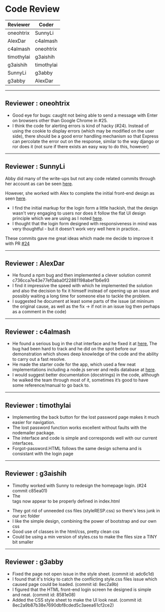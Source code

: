 # Code Review

| Reviewer   | Coder         |
| --------   | -----         |
| oneohtrix  |  SunnyLi      |
| AlexDar    |  c4almash     |
| c4almash   |  oneohtrix    |
| timothylai |  g3aishih     |
| g3aishih   |  timothylai   |
| SunnyLi    |  g3abby       |
| g3abby     |  AlexDar      |

-----

## Reviewer : oneohtrix

* Good eye for bugs: caught not being able to send a message with Enter on browsers other than Google Chrome in #25.
* I think the code for alerting errors is kind of hacky (#24). Instead of using the cookie to display errors (which may be modified on the user side), there should be a good error handling mechanism so that Express can percolate the error out on the response, similar to the way django or ror does it (not sure if there exists an easy way to do this, however)

-----

## Reviewer : SunnyLi

Abby did many of the write-ups but not any code related commits through her account as can be seen
[here](https://github.com/csc301-fall2014/Proj-Evening-Team1-repo/commits/master?author=g3abby).

However, she worked with Alex to complete the initial front-end design as seen
[here](https://github.com/csc301-fall2014/Proj-Evening-Team1-repo/compare/8c1dfb50...adc6c1d5).

 * I find the initial markup for the login form a little hackish, that the design wasn't very
   engaging to users nor does it follow the flat UI design principle which we are using as I noted
   [here](https://github.com/csc301-fall2014/Proj-Evening-Team1-repo/commit/8581e0847f864ba14d7f7e48676111647ba679f7).
 * I thought that the login form designed with responsiveness in mind was very thoughtful -
   but it doesn't work very well here in practice..

These commits gave me great ideas which made me decide to improve it with PR
[#24](https://github.com/csc301-fall2014/Proj-Evening-Team1-repo/pull/24)

-----

## Reviewer : AlexDar
 * He found a npm bug and then implemented a clever solution commit c736cca7e43e77ef0aba0f22881198abef1b6e93
 * I find it impressive the speed with which he implemented the solution and also the decision to fix it himself instead of opening up an issue and possibly waiting a long time for someone else to tackle the problem.
 * I suggested he document at least some parts of the issue (at mininum the original cause, as well as the fix -> if not in an issue log then perhaps as a comment in the code)

-----

## Reviewer : c4almash
 * He found a serious bug in the chat interface and he fixed it at [here](https://github.com/csc301-fall2014/Proj-Evening-Team1-repo/commit/b457ee843d8be48281ce3cf117e15692f499a434), The bug had been hard to track and he did on the spot before our demonstration which shows deep knowledge of the code and the ability to carry out a fast resolve. 
 * He made the starter code for the app, which used a few neat implementations including a node.js server and redis database at [here](https://github.com/csc301-fall2014/Proj-Evening-Team1-repo/commit/5a3f62fc86a32c097b5a1cc5f0640589dd349362).
 * I would suggest better documentation (docstrings) in the code, although he walked the team through most of it, sometimes it’s good to have some reference/manual to go back to.



-----

## Reviewer : timothylai
* Implementing the back button for the lost password page makes it much easier for navigation.
* The lost password function works excellent without faults with the nodemailer package.
* The interface and code is simple and corresponds well with our current interfaces.
* Forgot-password.HTML follows the same design schema and is consistant with the login page

-----

## Reviewer : g3aishih
 * Timothy worked with Sunny to redesign the homepage login. (#24 commit c85ea01)
 * The <form> tags now appear to be properly defined in index.html
 * They got rid of unneeded css files (styleRESP.css) so there's less junk in our src folder
 * I like the simple design, combining the power of bootstrap and our own css
 * Good use of classes in the html/css, pretty clean css
 * Could be using a min version of styles.css to make the files size a TINY bit smaller

-----

## Reviewer : g3abby
 * Fixed the page not open issue in the style sheet. (commit id: adc6c1d)
 * I found that it's tricky to catch the conflicting style.css files issue which caused page could be loaded. (commit id: 8ec2a9b)
 * I figured that the HTML front-end login screen he designed is simple and neat. (commit id: 8581e08)
 * Added the CSS style sheet to make the UI look neat. (commit id: 8ec2a9b87b38e7690dbf8cded5c3aeea61cf2ce2)

